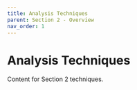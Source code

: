 ```yaml
---
title: Analysis Techniques
parent: Section 2 - Overview
nav_order: 1
---
```


# Analysis Techniques

Content for Section 2 techniques.
